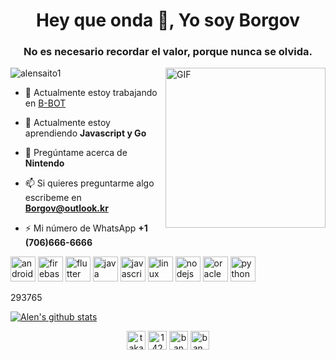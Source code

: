 
<h1 align="center">Hey que onda 👋, Yo soy Borgov</h1>
<h3 align="center">No es necesario recordar el valor, porque nunca se olvida.</h3>

<img align="right" alt="GIF" height="256px" src="https://media1.tenor.com/images/9e81ca58a97e39b7e7868d5f312f7f46/tenor.gif" />

<p align="left"> <img src="https://komarev.com/ghpvc/?username=alensaito1" alt="alensaito1" /> </p>

- 🔭 Actualmente estoy trabajando en [B-BOT](https://github.com/SomnathDas/Whatsapp-Botto-Re)

- 🌱 Actualmente estoy aprendiendo **Javascript y Go**

- 💬 Pregúntame acerca de **Nintendo**

- 📫 Si quieres preguntarme algo escribeme en **Borgov@outlook.kr**

- ⚡ Mi número de WhatsApp **+1 (706)666-6666**

<p align="left"><img src="https://devicons.github.io/devicon/devicon.git/icons/android/android-original-wordmark.svg" alt="android" width="40" height="40"/> <img src="https://www.vectorlogo.zone/logos/firebase/firebase-icon.svg" alt="firebase" width="40" height="40"/> <img src="https://www.vectorlogo.zone/logos/flutterio/flutterio-icon.svg" alt="flutter" width="40" height="40"/> <img src="https://devicons.github.io/devicon/devicon.git/icons/java/java-original-wordmark.svg" alt="java" width="40" height="40"/> <img src="https://devicons.github.io/devicon/devicon.git/icons/javascript/javascript-original.svg" alt="javascript" width="40" height="40"/> <img src="https://devicons.github.io/devicon/devicon.git/icons/linux/linux-original.svg" alt="linux" width="40" height="40"/> <img src="https://devicons.github.io/devicon/devicon.git/icons/nodejs/nodejs-original-wordmark.svg" alt="nodejs" width="40" height="40"/> <img src="https://devicons.github.io/devicon/devicon.git/icons/oracle/oracle-original.svg" alt="oracle" width="40" height="40"/> <img src="https://devicons.github.io/devicon/devicon.git/icons/python/python-original.svg" alt="python" width="40" height="40"/></p>



293765


[![ Alen's github stats](https://github-readme-stats.vercel.app/api?username=Alensaito1&show_icons=true&hide_border=true&hide=issues)](https://github.com/Alensaito1)


<whatsapp-button phone="9744375687" dialcode="91" text="Hey there lets chat!" label="Start Chat"></whatsapp-button>




<p align="center">
<a href="https://twitter.com/takahiroban" target="blank"><img align="center" src="https://cdn.jsdelivr.net/npm/simple-icons@3.0.1/icons/twitter.svg" alt="takahiroban" height="30" width="30" /></a>
<a href="https://stackoverflow.com/users/14202014" target="blank"><img align="center" src="https://cdn.jsdelivr.net/npm/simple-icons@3.0.1/icons/stackoverflow.svg" alt="14202014" height="30" width="30" /></a>
<a href="https://fb.com/ban takahiro" target="blank"><img align="center" src="https://cdn.jsdelivr.net/npm/simple-icons@3.0.1/icons/facebook.svg" alt="ban takahiro" height="30" width="30" /></a>
<a href="https://instagram.com/ban_takahiro_otaku" target="blank"><img align="center" src="https://cdn.jsdelivr.net/npm/simple-icons@3.0.1/icons/instagram.svg" alt="ban_takahiro_otaku" height="30" width="30" /></a>
</p>
